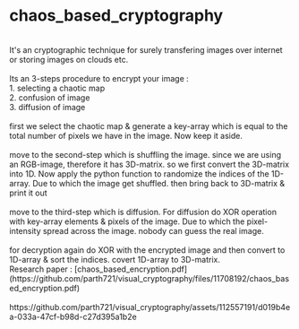 # chaos_based_cryptography
<br>
It's an cryptographic technique for surely transfering images over internet or storing images on clouds etc.
<br>
<br>
Its an 3-steps procedure to encrypt your image :<br>
1. selecting a chaotic map <br>
2. confusion of image <br>
3. diffusion of image <br>
<br>
first we select the chaotic map & generate a key-array which is equal to the total number of pixels we have in the image. Now keep it aside.
<br><br>
move to the second-step which is shuffling the image. since we are using an RGB-image, therefore it has 3D-matrix. so we first convert the 3D-matrix into 1D. Now apply the python function to randomize the indices of the 1D-array. Due to which the image get shuffled. then bring back to 3D-matrix & print it out
<br><br>
move to the third-step which is diffusion. For diffusion do XOR operation with key-array elements & pixels of the image. Due to which the pixel-intensity spread across the image. nobody can guess the real image.
<br><br>
for decryption again do XOR with the encrypted image and then convert to 1D-array & sort the indices. covert 1D-array to 3D-matrix.
<br>
Research paper :
[chaos_based_encryption.pdf](https://github.com/parth721/visual_cryptography/files/11708192/chaos_based_encryption.pdf)
<br>
<br>
https://github.com/parth721/visual_cryptography/assets/112557191/d019b4ea-033a-47cf-b98d-c27d395a1b2e

